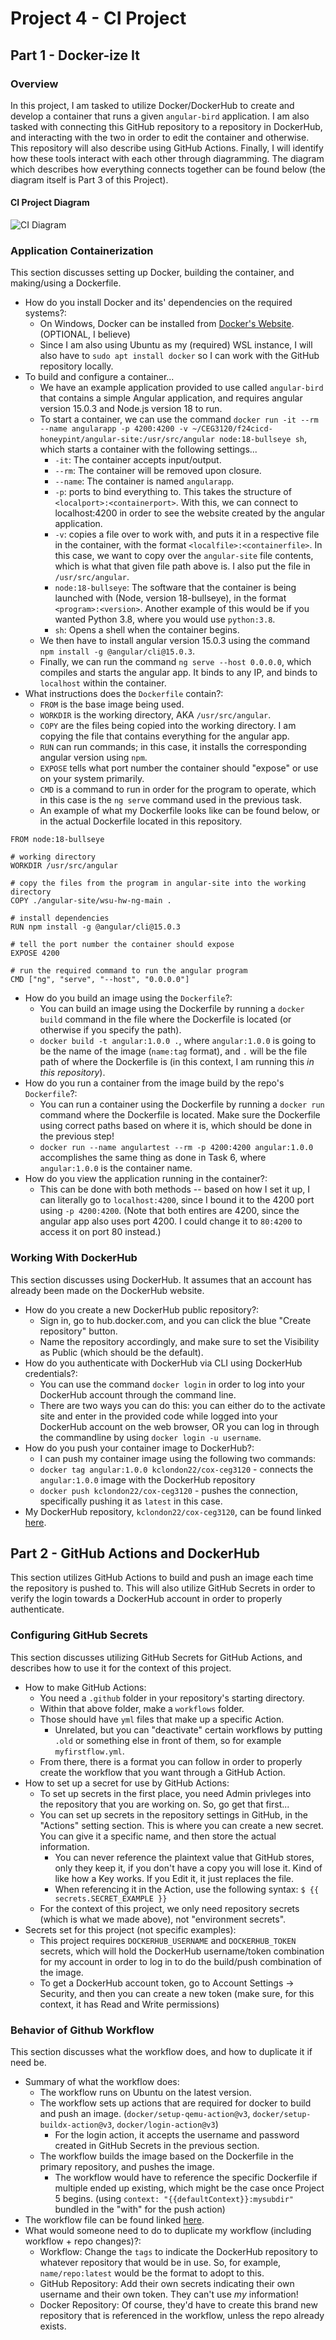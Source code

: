 # Project 4 - CI Project
## Part 1 - Docker-ize It

### Overview
In this project, I am tasked to utilize Docker/DockerHub to create and develop a container that runs a given `angular-bird` application. I am also tasked with connecting this GitHub repository to a repository in DockerHub, and interacting with the two in order to edit the container and otherwise. This repository will also describe using GitHub Actions. Finally, I will identify how these tools interact with each other through diagramming. The diagram which describes how everything connects together can be found below (the diagram itself is Part 3 of this Project).
#### CI Project Diagram
![CI Diagram](./images/Proj4-Diagram.png)
### Application Containerization
This section discusses setting up Docker, building the container, and making/using a Dockerfile.
- How do you install Docker and its' dependencies on the required systems?:
  - On Windows, Docker can be installed from [Docker's Website](https://docs.docker.com/engine/install/). (OPTIONAL, I believe)
  - Since I am also using Ubuntu as my (required) WSL instance, I will also have to `sudo apt install docker` so I can work with the GitHub repository locally.
- To build and configure a container...
  - We have an example application provided to use called `angular-bird` that contains a simple Angular application, and requires angular version 15.0.3 and Node.js version 18 to run.
  - To start a container, we can use the command `docker run -it --rm --name angularapp -p 4200:4200 -v ~/CEG3120/f24cicd-honeypint/angular-site:/usr/src/angular node:18-bullseye sh`, which starts a container with the following settings...
    - `-it`: The container accepts input/output.
    - `--rm`: The container will be removed upon closure.
    - `--name`: The container is named `angularapp`.
    - `-p`: ports to bind everything to. This takes the structure of `<localport>:<containerport>`. With this, we can connect to localhost:4200 in order to see the website created by the angular application.
    - `-v`: copies a file over to work with, and puts it in a respective file in the container, with the format `<localfile>:<containerfile>`. In this case, we want to copy over the `angular-site` file contents, which is what that given file path above is. I also put the file in `/usr/src/angular`.
    - `node:18-bullseye`: The software that the container is being launched with (Node, version 18-bullseye), in the format `<program>:<version>`. Another example of this would be if you wanted Python 3.8, where you would use `python:3.8`.
    - `sh`: Opens a shell when the container begins.
  - We then have to install angular version 15.0.3 using the command `npm install -g @angular/cli@15.0.3`.
  - Finally, we can run the command `ng serve --host 0.0.0.0`, which compiles and starts the angular app. It binds to any IP, and binds to `localhost` within the container.
- What instructions does the `Dockerfile` contain?:
  - `FROM` is the base image being used.
  - `WORKDIR` is the working directory, AKA `/usr/src/angular`.
  - `COPY` are the files being copied into the working directory. I am copying the file that contains everything for the angular app.
  - `RUN` can run commands; in this case, it installs the corresponding angular version using `npm`.
  - `EXPOSE` tells what port number the container should "expose" or use on your system primarily.
  - `CMD` is a command to run in order for the program to operate, which in this case is the `ng serve` command used in the previous task.
  - An example of what my Dockerfile looks like can be found below, or in the actual Dockerfile located in this repository.
```
FROM node:18-bullseye

# working directory
WORKDIR /usr/src/angular

# copy the files from the program in angular-site into the working directory
COPY ./angular-site/wsu-hw-ng-main .

# install dependencies
RUN npm install -g @angular/cli@15.0.3

# tell the port number the container should expose
EXPOSE 4200

# run the required command to run the angular program
CMD ["ng", "serve", "--host", "0.0.0.0"]
```
- How do you build an image using the `Dockerfile`?:
  - You can build an image using the Dockerfile by running a `docker build` command in the file where the Dockerfile is located (or otherwise if you specify the path).
  -  `docker build -t angular:1.0.0 .`, where `angular:1.0.0` is going to be the name of the image (`name:tag` format), and `.` will be the file path of where the Dockerfile is (in this context, I am running this *in this repository*).
- How do you run a container from the image build by the repo's `Dockerfile`?:
  - You can run a container using the Dockerfile by running a `docker run` command where the Dockerfile is located. Make sure the Dockerfile using correct paths based on where it is, which should be done in the previous step!
  - `docker run --name angulartest --rm -p 4200:4200 angular:1.0.0` accomplishes the same thing as done in Task 6, where `angular:1.0.0` is the container name. 
- How do you view the application running in the container?:
  - This can be done with both methods -- based on how I set it up, I can literally go to `localhost:4200`, since I bound it to the 4200 port using `-p 4200:4200`. (Note that both entires are 4200, since the angular app also uses port 4200. I could change it to `80:4200` to access it on port 80 instead.)
 
### Working With DockerHub
This section discusses using DockerHub. It assumes that an account has already been made on the DockerHub website.
- How do you create a new DockerHub public repository?:
  - Sign in, go to hub.docker.com, and you can click the blue "Create repository" button.
  - Name the repository accordingly, and make sure to set the Visibility as Public (which should be the default). 
- How do you authenticate with DockerHub via CLI using DockerHub credentials?:
  - You can use the command `docker login` in order to log into your DockerHub account through the command line.
  - There are two ways you can do this: you can either do to the activate site and enter in the provided code while logged into your DockerHub account on the web browser, OR you can log in through the commandline by using `docker login -u username`.
- How do you push your container image to DockerHub?:
  - I can push my container image using the following two commands:
  - `docker tag angular:1.0.0 kclondon22/cox-ceg3120` - connects the `angular:1.0.0` image with the DockerHub repository
  - `docker push kclondon22/cox-ceg3120` - pushes the connection, specifically pushing it as `latest` in this case.
- My DockerHub repository, `kclondon22/cox-ceg3120`, can be found linked [here](https://hub.docker.com/repository/docker/kclondon22/cox-ceg3120/general).

## Part 2 - GitHub Actions and DockerHub
This section utilizes GitHub Actions to build and push an image each time the repository is pushed to. This will also utilize GitHub Secrets in order to verify the login towards a DockerHub account in order to properly authenticate.

### Configuring GitHub Secrets
This section discusses utilizing GitHub Secrets for GitHub Actions, and describes how to use it for the context of this project.
- How to make GitHub Actions:
  - You need a `.github` folder in your repository's starting directory.
  - Within that above folder, make a `workflows` folder.
  - Those should have `yml` files that make up a specific Action.
    - Unrelated, but you can "deactivate" certain workflows by putting `.old` or something else in front of them, so for example `myfirstflow.yml`.
  - From there, there is a format you can follow in order to properly create the workflow that you want through a GitHub Action. 
- How to set up a secret for use by GitHub Actions:
  - To set up secrets in the first place, you need Admin privleges into the repository that you are working on. So, go get that first...
  - You can set up secrets in the repository settings in GitHub, in the "Actions" setting section. This is where you can create a new secret. You can give it a specific name, and then store the actual information.
    - You can never reference the plaintext value that GitHub stores, only they keep it, if you don't have a copy you will lose it. Kind of like how a Key works. If you Edit it, it just replaces the file. 
    - When referencing it in the Action, use the following syntax: `$ {{ secrets.SECRET_EXAMPLE }}` 
  - For the context of this project, we only need repository secrets (which is what we made above), not "environment secrets". 
- Secrets set for this project (not specific examples):
  - This project requires `DOCKERHUB_USERNAME` and `DOCKERHUB_TOKEN` secrets, which will hold the DockerHub username/token combination for my account in order to log in to do the build/push combination of the image.
  - To get a DockerHub account token, go to Account Settings -> Security, and then you can create a new token (make sure, for this context, it has Read and Write permissions)

### Behavior of Github Workflow
This section discusses what the workflow does, and how to duplicate it if need be.
- Summary of what the workflow does:
  - The workflow runs on Ubuntu on the latest version.
  - The workflow sets up actions that are required for docker to build and push an image. (`docker/setup-qemu-action@v3`, `docker/setup-buildx-action@v3`, `docker/login-action@v3`)
    - For the login action, it accepts the username and password created in GitHub Secrets in the previous section. 
  - The workflow builds the image based on the Dockerfile in the primary repository, and pushes the image.
    - The workflow would have to reference the specific Dockerfile if multiple ended up existing, which might be the case once Project 5 begins. (using `context: "{{defaultContext}}:mysubdir"` bundled in the "with" for the push action) 
- The workflow file can be found linked [here](https://github.com/WSU-kduncan/f24cicd-honeypint/blob/main/.github/workflows/project4.yml).
- What would someone need to do to duplicate my workflow (including workflow + repo changes)?:
  - Workflow: Change the `tags` to indicate the DockerHub repository to whatever repository that would be in use. So, for example, `name/repo:latest` would be the format to adopt to this.
  - GitHub Repository: Add their own secrets indicating their own username and their own token. They can't use *my* information!
  - Docker Repository: Of course, they'd have to create this brand new repository that is referenced in the workflow, unless the repo already exists.


